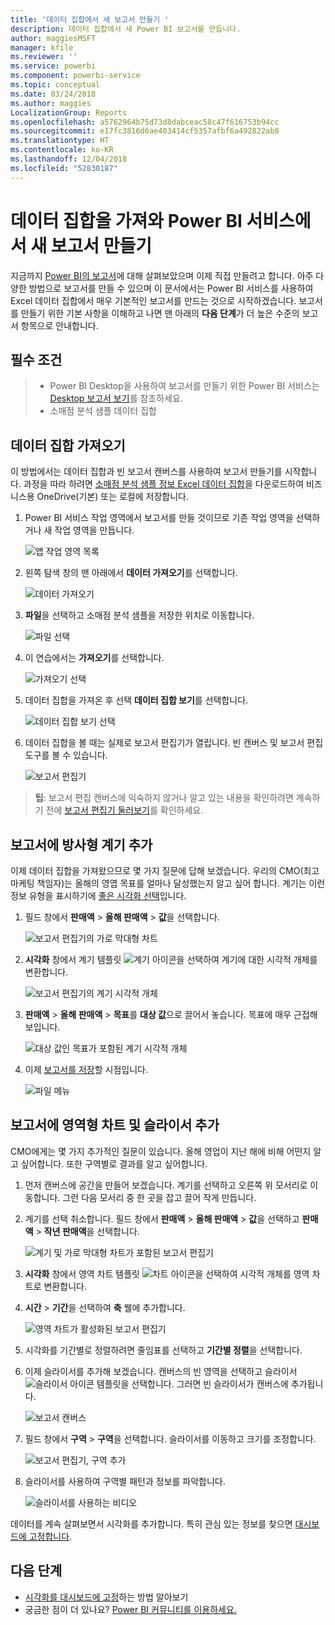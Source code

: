 ```yaml
---
title: '데이터 집합에서 새 보고서 만들기 '
description: 데이터 집합에서 새 Power BI 보고서를 만듭니다.
author: maggiesMSFT
manager: kfile
ms.reviewer: ''
ms.service: powerbi
ms.component: powerbi-service
ms.topic: conceptual
ms.date: 03/24/2018
ms.author: maggies
LocalizationGroup: Reports
ms.openlocfilehash: a5762964b75d73d8dabceac58c47f616753b94cc
ms.sourcegitcommit: e17fc3816d6ae403414cf5357afbf6a492822ab8
ms.translationtype: HT
ms.contentlocale: ko-KR
ms.lasthandoff: 12/04/2018
ms.locfileid: "52830187"
---
```

# <a name="create-a-new-report-in-power-bi-service-by-importing-a-dataset"></a>데이터 집합을 가져와 Power BI 서비스에서 새 보고서 만들기
지금까지 [Power BI의 보고서](consumer/end-user-reports.md)에 대해 살펴보았으며 이제 직접 만들려고 합니다. 아주 다양한 방법으로 보고서를 만들 수 있으며 이 문서에서는 Power BI 서비스를 사용하여 Excel 데이터 집합에서 매우 기본적인 보고서를 만드는 것으로 시작하겠습니다. 보고서를 만들기 위한 기본 사항을 이해하고 나면 맨 아래의 **다음 단계**가 더 높은 수준의 보고서 항목으로 안내합니다.  

## <a name="prerequisites"></a>필수 조건
> - Power BI Desktop을 사용하여 보고서를 만들기 위한 Power BI 서비스는 [Desktop 보고서 보기](desktop-report-view.md)를 참조하세요.  
> - 소매점 분석 샘플 데이터 집합

## <a name="import-the-dataset"></a>데이터 집합 가져오기
이 방법에서는 데이터 집합과 빈 보고서 캔버스를 사용하여 보고서 만들기를 시작합니다. 과정을 따라 하려면 [소매점 분석 샘플 정보 Excel 데이터 집합](http://go.microsoft.com/fwlink/?LinkId=529778)을 다운로드하여 비즈니스용 OneDrive(기본) 또는 로컬에 저장합니다.

1. Power BI 서비스 작업 영역에서 보고서를 만들 것이므로 기존 작업 영역을 선택하거나 새 작업 영역을 만듭니다.
   
   ![앱 작업 영역 목록](media/service-report-create-new/power-bi-workspaces2.png)
2. 왼쪽 탐색 창의 맨 아래에서 **데이터 가져오기**를 선택합니다.
   
   ![데이터 가져오기](media/service-report-create-new/power-bi-get-data3.png)
3. **파일**을 선택하고 소매점 분석 샘플을 저장한 위치로 이동합니다.
   
    ![파일 선택](media/service-report-create-new/power-bi-select-files.png)
4. 이 연습에서는 **가져오기**를 선택합니다.
   
   ![가져오기 선택](media/service-report-create-new/power-bi-import.png)
5. 데이터 집합을 가져온 후 선택 **데이터 집합 보기**를 선택합니다.
   
   ![데이터 집합 보기 선택](media/service-report-create-new/power-bi-view-dataset.png)
6. 데이터 집합을 볼 때는 실제로 보고서 편집기가 열립니다.  빈 캔버스 및 보고서 편집 도구를 볼 수 있습니다.
   
   ![보고서 편집기](media/service-report-create-new/power-bi-blank-report.png)

> **팁**: 보고서 편집 캔버스에 익숙하지 않거나 알고 있는 내용을 확인하려면 계속하기 전에 [보고서 편집기 둘러보기](service-the-report-editor-take-a-tour.md)를 확인하세요.
> 
> 

## <a name="add-a-radial-gauge-to-the-report"></a>보고서에 방사형 계기 추가
이제 데이터 집합을 가져왔으므로 몇 가지 질문에 답해 보겠습니다.  우리의 CMO(최고 마케팅 책임자)는 올해의 영엽 목표를 얼마나 달성했는지 알고 싶어 합니다. 계기는 이런 정보 유형을 표시하기에 [좋은 시각화 선택](visuals/power-bi-report-visualizations.md)입니다.

1. 필드 창에서 **판매액** > **올해 판매액** > **값**을 선택합니다.
   
    ![보고서 편집기의 가로 막대형 차트](media/service-report-create-new/power-bi-report-step1.png)
2. **시각화** 창에서 계기 템플릿 ![계기 아이콘](media/service-report-create-new/powerbi-gauge-icon.png)을 선택하여 계기에 대한 시각적 개체를 변환합니다.
   
    ![보고서 편집기의 계기 시각적 개체](media/service-report-create-new/power-bi-report-step2.png)
3. **판매액** > **올해 판매액** > **목표**를 **대상 값**으로 끌어서 놓습니다. 목표에 매우 근접해 보입니다.
   
    ![대상 값인 목표가 포함된 계기 시각적 개체](media/service-report-create-new/power-bi-report-step3.png)
4. 이제 [보고서를 저장](service-report-save.md)할 시점입니다.
   
   ![파일 메뉴](media/service-report-create-new/powerbi-save.png)

## <a name="add-an-area-chart-and-slicer-to-the-report"></a>보고서에 영역형 차트 및 슬라이서 추가
CMO에게는 몇 가지 추가적인 질문이 있습니다. 올해 영업이 지난 해에 비해 어떤지 알고 싶어합니다. 또한 구역별로 결과를 알고 싶어합니다.

1. 먼저 캔버스에 공간을 만들어 보겠습니다. 계기를 선택하고 오른쪽 위 모서리로 이동합니다. 그런 다음 모서리 중 한 곳을 잡고 끌어 작게 만듭니다.
2. 계기를 선택 취소합니다. 필드 창에서 **판매액** > **올해 판매액** > **값**을 선택하고 **판매액** > **작년 판매액**을 선택합니다.
   
    ![계기 및 가로 막대형 차트가 포함된 보고서 편집기](media/service-report-create-new/power-bi-report-step4.png)
3. **시각화** 창에서 영역 차트 템플릿 ![차트 아이콘](media/service-report-create-new/power-bi-areachart-icon.png)을 선택하여 시각적 개체를 영역 차트로 변환합니다.
4. **시간** > **기간**을 선택하여 **축** 웰에 추가합니다.
   
    ![영역 차트가 활성화된 보고서 편집기](media/service-report-create-new/power-bi-report-step5.png)
5. 시각화를 기간별로 정렬하려면 줄임표를 선택하고 **기간별 정렬**을 선택합니다.
6. 이제 슬라이서를 추가해 보겠습니다. 캔버스의 빈 영역을 선택하고 슬라이서 ![슬라이서 아이콘](media/service-report-create-new/power-bi-slicer-icon.png)    템플릿을 선택합니다. 그러면 빈 슬라이서가 캔버스에 추가됩니다.
   
    ![보고서 캔버스](media/service-report-create-new/power-bi-report-step6.png)    
7. 필드 창에서 **구역** > **구역**을 선택합니다. 슬라이서를 이동하고 크기를 조정합니다.
   
    ![보고서 편집기, 구역 추가](media/service-report-create-new/power-bi-report-step7.png)  
8. 슬라이서를 사용하여 구역별 패턴과 정보를 파악합니다.
   
   ![슬라이서를 사용하는 비디오](media/service-report-create-new/power-bi-slicer-video2.gif)  

데이터를 계속 살펴보면서 시각화를 추가합니다. 특히 관심 있는 정보를 찾으면 [대시보드에 고정합니다](service-dashboard-pin-tile-from-report.md).

## <a name="next-steps"></a>다음 단계

* [시각화를 대시보드에 고정](service-dashboard-pin-tile-from-report.md)하는 방법 알아보기   
* 궁금한 점이 더 있나요? [Power BI 커뮤니티를 이용하세요.](http://community.powerbi.com/)

